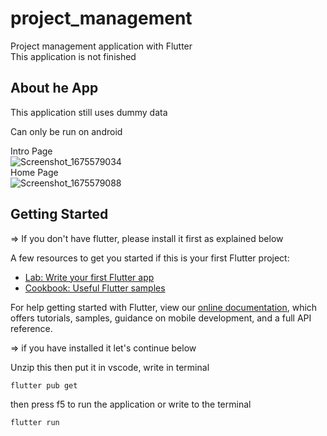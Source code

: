 # project_management

Project management application with Flutter<br/>
This application is not finished

## About he App

This application still uses dummy data

Can only be run on android

Intro Page<br/>
![Screenshot_1675579034](https://user-images.githubusercontent.com/55611402/216805771-ec0282e2-4fb2-43f0-bc20-e0b4b973f9d6.png)<br/>
Home Page<br/>
![Screenshot_1675579088](https://user-images.githubusercontent.com/55611402/216805777-d43caa89-27d0-4fb2-8349-5798fab54f9c.png)

## Getting Started

=> If you don't have flutter, please install it first as explained below

A few resources to get you started if this is your first Flutter project:

- [Lab: Write your first Flutter app](https://flutter.dev/docs/get-started/codelab)
- [Cookbook: Useful Flutter samples](https://flutter.dev/docs/cookbook)

For help getting started with Flutter, view our
[online documentation](https://flutter.dev/docs), which offers tutorials,
samples, guidance on mobile development, and a full API reference.

=> if you have installed it let's continue below

Unzip this
then put it in vscode, write in terminal
```
flutter pub get
```

then press f5 to run the application or write to the terminal
```
flutter run
```
